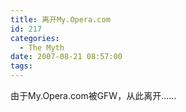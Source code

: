 ```yaml
---
title: 离开My.Opera.com
id: 217
categories:
  - The Myth
date: 2007-08-21 08:57:00
tags:
---
```


由于My.Opera.com被GFW，从此离开……